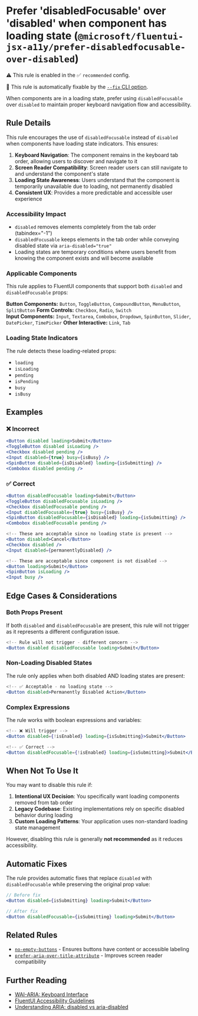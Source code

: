 # Prefer 'disabledFocusable' over 'disabled' when component has loading state (`@microsoft/fluentui-jsx-a11y/prefer-disabledfocusable-over-disabled`)

⚠️ This rule is enabled in the ✅ `recommended` config.

🔧 This rule is automatically fixable by the [`--fix` CLI option](https://eslint.org/docs/latest/user-guide/command-line-interface#--fix).

<!-- end auto-generated rule header -->

When components are in a loading state, prefer using `disabledFocusable` over `disabled` to maintain proper keyboard navigation flow and accessibility.

## Rule Details

This rule encourages the use of `disabledFocusable` instead of `disabled` when components have loading state indicators. This ensures:

1. **Keyboard Navigation**: The component remains in the keyboard tab order, allowing users to discover and navigate to it
2. **Screen Reader Compatibility**: Screen reader users can still navigate to and understand the component's state  
3. **Loading State Awareness**: Users understand that the component is temporarily unavailable due to loading, not permanently disabled
4. **Consistent UX**: Provides a more predictable and accessible user experience

### Accessibility Impact

- `disabled` removes elements completely from the tab order (tabindex="-1")
- `disabledFocusable` keeps elements in the tab order while conveying disabled state via `aria-disabled="true"`
- Loading states are temporary conditions where users benefit from knowing the component exists and will become available

### Applicable Components

This rule applies to FluentUI components that support both `disabled` and `disabledFocusable` props:

**Button Components:** `Button`, `ToggleButton`, `CompoundButton`, `MenuButton`, `SplitButton`
**Form Controls:** `Checkbox`, `Radio`, `Switch`  
**Input Components:** `Input`, `Textarea`, `Combobox`, `Dropdown`, `SpinButton`, `Slider`, `DatePicker`, `TimePicker`
**Other Interactive:** `Link`, `Tab`

### Loading State Indicators

The rule detects these loading-related props:
- `loading`
- `isLoading`
- `pending` 
- `isPending`
- `busy`
- `isBusy`

## Examples

### ❌ Incorrect

```jsx
<Button disabled loading>Submit</Button>
<ToggleButton disabled isLoading />
<Checkbox disabled pending />
<Input disabled={true} busy={isBusy} />
<SpinButton disabled={isDisabled} loading={isSubmitting} />
<Combobox disabled pending />
```

### ✅ Correct

```jsx
<Button disabledFocusable loading>Submit</Button>
<ToggleButton disabledFocusable isLoading />
<Checkbox disabledFocusable pending />
<Input disabledFocusable={true} busy={isBusy} />
<SpinButton disabledFocusable={isDisabled} loading={isSubmitting} />
<Combobox disabledFocusable pending />

<!-- These are acceptable since no loading state is present -->
<Button disabled>Cancel</Button>
<Checkbox disabled />
<Input disabled={permanentlyDisabled} />

<!-- These are acceptable since component is not disabled -->
<Button loading>Submit</Button>
<SpinButton isLoading />
<Input busy />
```

## Edge Cases & Considerations

### Both Props Present
If both `disabled` and `disabledFocusable` are present, this rule will not trigger as it represents a different configuration issue.

```jsx
<!-- Rule will not trigger - different concern -->
<Button disabled disabledFocusable loading>Submit</Button>
```

### Non-Loading Disabled States
The rule only applies when both disabled AND loading states are present:

```jsx
<!-- ✅ Acceptable - no loading state -->
<Button disabled>Permanently Disabled Action</Button>
```

### Complex Expressions
The rule works with boolean expressions and variables:

```jsx
<!-- ❌ Will trigger -->
<Button disabled={!isEnabled} loading={isSubmitting}>Submit</Button>

<!-- ✅ Correct -->
<Button disabledFocusable={!isEnabled} loading={isSubmitting}>Submit</Button>
```

## When Not To Use It

You may want to disable this rule if:

1. **Intentional UX Decision**: You specifically want loading components removed from tab order
2. **Legacy Codebase**: Existing implementations rely on specific disabled behavior during loading
3. **Custom Loading Patterns**: Your application uses non-standard loading state management

However, disabling this rule is generally **not recommended** as it reduces accessibility.

## Automatic Fixes

The rule provides automatic fixes that replace `disabled` with `disabledFocusable` while preserving the original prop value:

```jsx
// Before fix
<Button disabled={isSubmitting} loading>Submit</Button>

// After fix  
<Button disabledFocusable={isSubmitting} loading>Submit</Button>
```

## Related Rules

- [`no-empty-buttons`](./no-empty-buttons.md) - Ensures buttons have content or accessible labeling
- [`prefer-aria-over-title-attribute`](./prefer-aria-over-title-attribute.md) - Improves screen reader compatibility

## Further Reading

- [WAI-ARIA: Keyboard Interface](https://www.w3.org/WAI/ARIA/apg/practices/keyboard-interface/)
- [FluentUI Accessibility Guidelines](https://react.fluentui.dev/?path=/docs/concepts-developer-accessibility--page)
- [Understanding ARIA: disabled vs aria-disabled](https://css-tricks.com/making-disabled-buttons-more-inclusive/)
